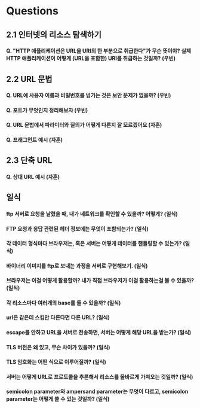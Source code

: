# Questions

## 2.1 인터넷의 리소스 탐색하기

#### Q. "HTTP 애플리케이션은 URL을 URI의 한 부분으로 취급한다"가 무슨 뜻이야? 실제 HTTP 애플리케이션이 어떻게 \(URL을 포함한\) URI를 취급하는 것일까? \(우빈\)

## 2.2 URL 문법

#### Q. URL에 사용자 이름과 비밀번호를 넘기는 것은 보안 문제가 없을까? \(우빈\)

#### Q. 포트가 무엇인지 정리해보자 \(우빈\)

#### Q. URL 문법에서 파라미터와 질의가 어떻게 다른지 잘 모르겠어요 \(자훈\)

#### Q. 프래그먼트 예시 \(자훈\)

## 2.3 단축 URL

#### Q. 상대 URL 예시 \(자훈\)

## 일식 

#### ftp 서버로 요청을 날렸을 때, 내가 네트워크를 확인할 수 있을까? 어떻게? \(일식\)

#### FTP 요청과 응답 관련된  헤더 정보에는 무엇이 포함되는가? \(일식\)

#### 각 데이터 형식마다 브라우저는, 혹은 서버는 어떻게 데이터를 핸들링할 수 있는가? \(일식\)

#### 바이너리 이미지를 ftp로 보내는 과정을 서버로 구현해보기. \(일식\)

#### 브라우저는 이걸 어떻게 활용할까? 내가 직접 브라우저가 이걸 활용하는걸 볼 수 있을까? \(일식\)

#### 각 리소스마다 여러개의 base를 둘 수 있을까? \(일식\)

#### url은 같은데 스킴만 다른다면 다른 URL? \(일식\)

#### escape를 안하고 URL을 서버로 전송하면, 서버는 어떻게 해당 URL을 받는가? \(일식\)

#### TLS 버전은 왜 있고, 무슨 차이가 있을까? \(일식\)

#### TLS 암호화는 어떤 식으로 이루어질까? \(일식\)

#### 서버는 어떻게 URL로 프로토콜을 추론해서 리소스를 올바르게 가져오는 것일까? \(일식\)

#### semicolon parameter와 ampersand parameter는 무엇이 다르고, semicolon parameter는 어떻게 쓸 수 있는 것일까? \(일식\)
